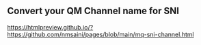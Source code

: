 ## Convert your QM Channel name for SNI
https://htmlpreview.github.io/?https://github.com/nmsaini/pages/blob/main/mq-sni-channel.html
